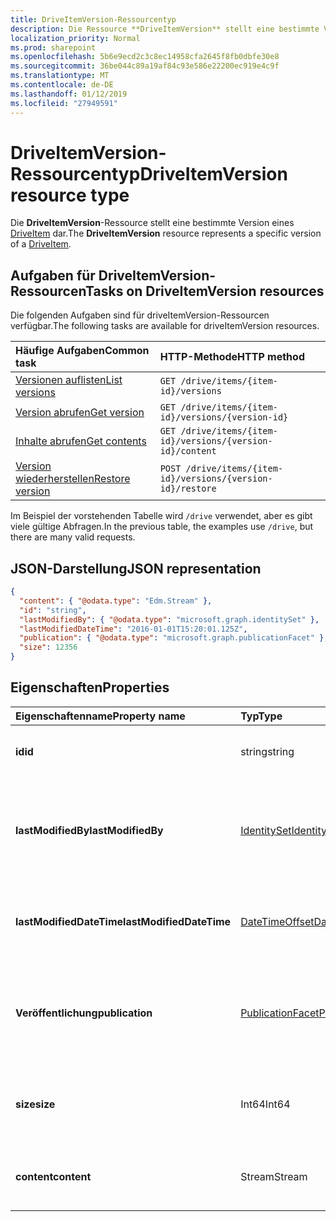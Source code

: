 ```yaml
---
title: DriveItemVersion-Ressourcentyp
description: Die Ressource **DriveItemVersion** stellt eine bestimmte Version von einer DriveItem dar.
localization_priority: Normal
ms.prod: sharepoint
ms.openlocfilehash: 5b6e9ecd2c3c8ec14958cfa2645f8fb0dbfe30e8
ms.sourcegitcommit: 36be044c89a19af84c93e586e22200ec919e4c9f
ms.translationtype: MT
ms.contentlocale: de-DE
ms.lasthandoff: 01/12/2019
ms.locfileid: "27949591"
---
```

# <a name="driveitemversion-resource-type"></a><span data-ttu-id="17ce2-103">DriveItemVersion-Ressourcentyp</span><span class="sxs-lookup"><span data-stu-id="17ce2-103">DriveItemVersion resource type</span></span>

<span data-ttu-id="17ce2-104">Die **DriveItemVersion**-Ressource stellt eine bestimmte Version eines [DriveItem](driveitem.md) dar.</span><span class="sxs-lookup"><span data-stu-id="17ce2-104">The **DriveItemVersion** resource represents a specific version of a [DriveItem](driveitem.md).</span></span>


## <a name="tasks-on-driveitemversion-resources"></a><span data-ttu-id="17ce2-105">Aufgaben für DriveItemVersion-Ressourcen</span><span class="sxs-lookup"><span data-stu-id="17ce2-105">Tasks on DriveItemVersion resources</span></span>

<span data-ttu-id="17ce2-106">Die folgenden Aufgaben sind für driveItemVersion-Ressourcen verfügbar.</span><span class="sxs-lookup"><span data-stu-id="17ce2-106">The following tasks are available for driveItemVersion resources.</span></span>

|            <span data-ttu-id="17ce2-107">Häufige Aufgaben</span><span class="sxs-lookup"><span data-stu-id="17ce2-107">Common task</span></span>             |         <span data-ttu-id="17ce2-108">HTTP-Methode</span><span class="sxs-lookup"><span data-stu-id="17ce2-108">HTTP method</span></span>         |
| :--------------------------------- | :-------------------------- |
| <span data-ttu-id="17ce2-109">[Versionen auflisten][version-list]</span><span class="sxs-lookup"><span data-stu-id="17ce2-109">[List versions][version-list]</span></span>      | `GET /drive/items/{item-id}/versions`  |
| <span data-ttu-id="17ce2-110">[Version abrufen][version-get]</span><span class="sxs-lookup"><span data-stu-id="17ce2-110">[Get version][version-get]</span></span>         | `GET /drive/items/{item-id}/versions/{version-id}`     |
| <span data-ttu-id="17ce2-111">[Inhalte abrufen][content-get]</span><span class="sxs-lookup"><span data-stu-id="17ce2-111">[Get contents][content-get]</span></span>        | `GET /drive/items/{item-id}/versions/{version-id}/content` |
| <span data-ttu-id="17ce2-112">[Version wiederherstellen][version-restore]</span><span class="sxs-lookup"><span data-stu-id="17ce2-112">[Restore version][version-restore]</span></span> | `POST /drive/items/{item-id}/versions/{version-id}/restore` |

[version-list]: ../api/driveitem-list-versions.md
[version-get]: ../api/driveitemversion-get.md
[content-get]: ../api/driveitemversion-get-contents.md
[version-restore]: ../api/driveitemversion-restore.md

<span data-ttu-id="17ce2-113">Im Beispiel der vorstehenden Tabelle wird `/drive` verwendet, aber es gibt viele gültige Abfragen.</span><span class="sxs-lookup"><span data-stu-id="17ce2-113">In the previous table, the examples use `/drive`, but there are many valid requests.</span></span>

## <a name="json-representation"></a><span data-ttu-id="17ce2-114">JSON-Darstellung</span><span class="sxs-lookup"><span data-stu-id="17ce2-114">JSON representation</span></span>

<!--{
  "blockType": "resource",
  "baseType": "microsoft.graph.baseItemVersion",
  "@odata.type": "microsoft.graph.driveItemVersion",
  "@type.aka": "oneDrive.driveItemVersion"
}-->

```json
{
  "content": { "@odata.type": "Edm.Stream" },
  "id": "string",
  "lastModifiedBy": { "@odata.type": "microsoft.graph.identitySet" },
  "lastModifiedDateTime": "2016-01-01T15:20:01.125Z",
  "publication": { "@odata.type": "microsoft.graph.publicationFacet" },
  "size": 12356
}
```

## <a name="properties"></a><span data-ttu-id="17ce2-115">Eigenschaften</span><span class="sxs-lookup"><span data-stu-id="17ce2-115">Properties</span></span>

|      <span data-ttu-id="17ce2-116">Eigenschaftenname</span><span class="sxs-lookup"><span data-stu-id="17ce2-116">Property name</span></span>       |                         <span data-ttu-id="17ce2-117">Typ</span><span class="sxs-lookup"><span data-stu-id="17ce2-117">Type</span></span>                         |                               <span data-ttu-id="17ce2-118">Beschreibung</span><span class="sxs-lookup"><span data-stu-id="17ce2-118">Description</span></span>                               |
| :----------------------- | :--------------------------------------------------- | :---------------------------------------------------------------------- |
| <span data-ttu-id="17ce2-119">**id**</span><span class="sxs-lookup"><span data-stu-id="17ce2-119">**id**</span></span>                   | <span data-ttu-id="17ce2-120">string</span><span class="sxs-lookup"><span data-stu-id="17ce2-120">string</span></span>                                               | <span data-ttu-id="17ce2-121">Die ID der Version.</span><span class="sxs-lookup"><span data-stu-id="17ce2-121">The ID of the version.</span></span> <span data-ttu-id="17ce2-122">Schreibgeschützt.</span><span class="sxs-lookup"><span data-stu-id="17ce2-122">Read-only.</span></span>                                       |
| <span data-ttu-id="17ce2-123">**lastModifiedBy**</span><span class="sxs-lookup"><span data-stu-id="17ce2-123">**lastModifiedBy**</span></span>       | [<span data-ttu-id="17ce2-124">IdentitySet</span><span class="sxs-lookup"><span data-stu-id="17ce2-124">IdentitySet</span></span>](../resources/identityset.md)           | <span data-ttu-id="17ce2-125">Die Identität des Benutzers, der die Version zuletzt geändert hat.</span><span class="sxs-lookup"><span data-stu-id="17ce2-125">Identity of the user which last modified the version.</span></span> <span data-ttu-id="17ce2-126">Schreibgeschützt.</span><span class="sxs-lookup"><span data-stu-id="17ce2-126">Read-only.</span></span>        |
| <span data-ttu-id="17ce2-127">**lastModifiedDateTime**</span><span class="sxs-lookup"><span data-stu-id="17ce2-127">**lastModifiedDateTime**</span></span> | [<span data-ttu-id="17ce2-128">DateTimeOffset</span><span class="sxs-lookup"><span data-stu-id="17ce2-128">DateTimeOffset</span></span>](../resources/timestamp.md)          | <span data-ttu-id="17ce2-129">Datum und Uhrzeit der letzten Änderung der Version.</span><span class="sxs-lookup"><span data-stu-id="17ce2-129">Date and time the version was last modified.</span></span> <span data-ttu-id="17ce2-130">Schreibgeschützt.</span><span class="sxs-lookup"><span data-stu-id="17ce2-130">Read-only.</span></span>                 |
| <span data-ttu-id="17ce2-131">**Veröffentlichung**</span><span class="sxs-lookup"><span data-stu-id="17ce2-131">**publication**</span></span>          | [<span data-ttu-id="17ce2-132">PublicationFacet</span><span class="sxs-lookup"><span data-stu-id="17ce2-132">PublicationFacet</span></span>](../resources/publicationfacet.md) | <span data-ttu-id="17ce2-133">Zeigt den Veröffentlichungsstatus dieser bestimmten Version an.</span><span class="sxs-lookup"><span data-stu-id="17ce2-133">Indicates the publication status of this particular version.</span></span> <span data-ttu-id="17ce2-134">Schreibgeschützt.</span><span class="sxs-lookup"><span data-stu-id="17ce2-134">Read-only.</span></span> |
| <span data-ttu-id="17ce2-135">**size**</span><span class="sxs-lookup"><span data-stu-id="17ce2-135">**size**</span></span>                 | <span data-ttu-id="17ce2-136">Int64</span><span class="sxs-lookup"><span data-stu-id="17ce2-136">Int64</span></span>                                                | <span data-ttu-id="17ce2-137">Gibt die Größe des Inhalt-Streams für diese Version des Elements an.</span><span class="sxs-lookup"><span data-stu-id="17ce2-137">Indicates the size of the content stream for this version of the item.</span></span>  |
| <span data-ttu-id="17ce2-138">**content**</span><span class="sxs-lookup"><span data-stu-id="17ce2-138">**content**</span></span>              | <span data-ttu-id="17ce2-139">Stream</span><span class="sxs-lookup"><span data-stu-id="17ce2-139">Stream</span></span>                                               | <span data-ttu-id="17ce2-140">Der Inhaltsstream für diese Version des Elements.</span><span class="sxs-lookup"><span data-stu-id="17ce2-140">The content stream for this version of the item.</span></span>                        |

<!-- {
  "type": "#page.annotation",
  "description": "The version facet provides information about the properties of a file version.",
  "keywords": "version,versions,version-history,history",
  "section": "documentation",
  "tocPath": "Facets/Version"
} -->

